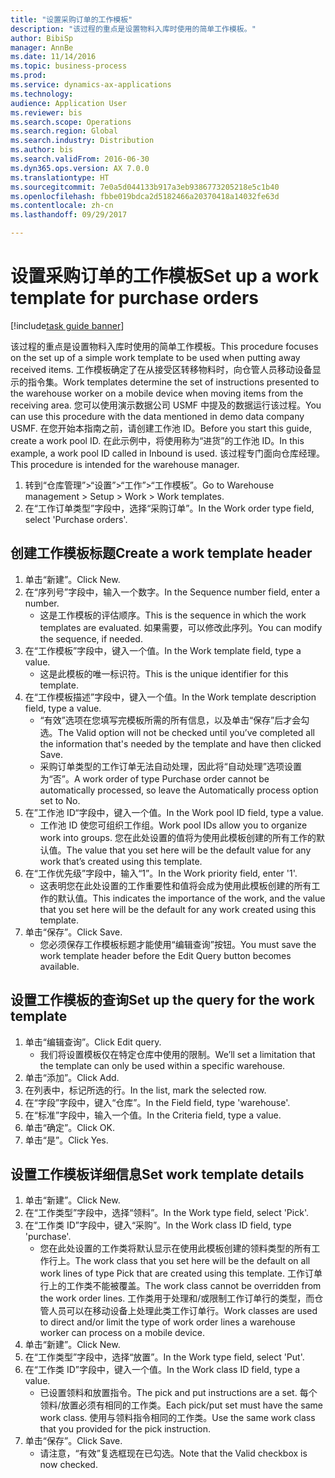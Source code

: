 ```yaml
--- 
title: "设置采购订单的工作模板"
description: "该过程的重点是设置物料入库时使用的简单工作模板。"
author: BibiSp
manager: AnnBe
ms.date: 11/14/2016
ms.topic: business-process
ms.prod: 
ms.service: dynamics-ax-applications
ms.technology: 
audience: Application User
ms.reviewer: bis
ms.search.scope: Operations
ms.search.region: Global
ms.search.industry: Distribution
ms.author: bis
ms.search.validFrom: 2016-06-30
ms.dyn365.ops.version: AX 7.0.0
ms.translationtype: HT
ms.sourcegitcommit: 7e0a5d044133b917a3eb9386773205218e5c1b40
ms.openlocfilehash: fbbe019bdca2d5182466a20370418a14032fe63d
ms.contentlocale: zh-cn
ms.lasthandoff: 09/29/2017

---
```

# <a name="set-up-a-work-template-for-purchase-orders"></a><span data-ttu-id="2f076-103">设置采购订单的工作模板</span><span class="sxs-lookup"><span data-stu-id="2f076-103">Set up a work template for purchase orders</span></span>

[!include[task guide banner](../../includes/task-guide-banner.md)]

<span data-ttu-id="2f076-104">该过程的重点是设置物料入库时使用的简单工作模板。</span><span class="sxs-lookup"><span data-stu-id="2f076-104">This procedure focuses on the set up of a simple work template to be used when putting away received items.</span></span> <span data-ttu-id="2f076-105">工作模板确定了在从接受区转移物料时，向仓管人员移动设备显示的指令集。</span><span class="sxs-lookup"><span data-stu-id="2f076-105">Work templates determine the set of instructions presented to the warehouse worker on a mobile device when moving items from the receiving area.</span></span> <span data-ttu-id="2f076-106">您可以使用演示数据公司 USMF 中提及的数据运行该过程。</span><span class="sxs-lookup"><span data-stu-id="2f076-106">You can use this procedure with the data mentioned in demo data company USMF.</span></span> <span data-ttu-id="2f076-107">在您开始本指南之前，请创建工作池 ID。</span><span class="sxs-lookup"><span data-stu-id="2f076-107">Before you start this guide, create a work pool ID.</span></span> <span data-ttu-id="2f076-108">在此示例中，将使用称为“进货”的工作池 ID。</span><span class="sxs-lookup"><span data-stu-id="2f076-108">In this example, a work pool ID called in Inbound is used.</span></span> <span data-ttu-id="2f076-109">该过程专门面向仓库经理。</span><span class="sxs-lookup"><span data-stu-id="2f076-109">This procedure is intended for the warehouse manager.</span></span>

1. <span data-ttu-id="2f076-110">转到“仓库管理”>“设置”>“工作”>“工作模板”。</span><span class="sxs-lookup"><span data-stu-id="2f076-110">Go to Warehouse management > Setup > Work > Work templates.</span></span>
2. <span data-ttu-id="2f076-111">在“工作订单类型”字段中，选择“采购订单”。</span><span class="sxs-lookup"><span data-stu-id="2f076-111">In the Work order type field, select 'Purchase orders'.</span></span>

## <a name="create-a-work-template-header"></a><span data-ttu-id="2f076-112">创建工作模板标题</span><span class="sxs-lookup"><span data-stu-id="2f076-112">Create a work template header</span></span>
1. <span data-ttu-id="2f076-113">单击“新建”。</span><span class="sxs-lookup"><span data-stu-id="2f076-113">Click New.</span></span>
2. <span data-ttu-id="2f076-114">在“序列号”字段中，输入一个数字。</span><span class="sxs-lookup"><span data-stu-id="2f076-114">In the Sequence number field, enter a number.</span></span>
    * <span data-ttu-id="2f076-115">这是工作模板的评估顺序。</span><span class="sxs-lookup"><span data-stu-id="2f076-115">This is the sequence in which the work templates are evaluated.</span></span> <span data-ttu-id="2f076-116">如果需要，可以修改此序列。</span><span class="sxs-lookup"><span data-stu-id="2f076-116">You can modify the sequence, if needed.</span></span>  
3. <span data-ttu-id="2f076-117">在“工作模板”字段中，键入一个值。</span><span class="sxs-lookup"><span data-stu-id="2f076-117">In the Work template field, type a value.</span></span>
    * <span data-ttu-id="2f076-118">这是此模板的唯一标识符。</span><span class="sxs-lookup"><span data-stu-id="2f076-118">This is the unique identifier for this template.</span></span>  
4. <span data-ttu-id="2f076-119">在“工作模板描述”字段中，键入一个值。</span><span class="sxs-lookup"><span data-stu-id="2f076-119">In the Work template description field, type a value.</span></span>
    * <span data-ttu-id="2f076-120">“有效”选项在您填写完模板所需的所有信息，以及单击“保存”后才会勾选。</span><span class="sxs-lookup"><span data-stu-id="2f076-120">The Valid option will not be checked until you’ve completed all the information that's needed by the template and have then clicked Save.</span></span>  
    * <span data-ttu-id="2f076-121">采购订单类型的工作订单无法自动处理，因此将“自动处理”选项设置为“否”。</span><span class="sxs-lookup"><span data-stu-id="2f076-121">A work order of type Purchase order cannot be automatically processed, so leave the  Automatically process option set to No.</span></span>  
5. <span data-ttu-id="2f076-122">在”工作池 ID“字段中，键入一个值。</span><span class="sxs-lookup"><span data-stu-id="2f076-122">In the Work pool ID field, type a value.</span></span>
    * <span data-ttu-id="2f076-123">工作池 ID 使您可组织工作组。</span><span class="sxs-lookup"><span data-stu-id="2f076-123">Work pool IDs allow you to organize work into groups.</span></span> <span data-ttu-id="2f076-124">您在此处设置的值将为使用此模板创建的所有工作的默认值。</span><span class="sxs-lookup"><span data-stu-id="2f076-124">The value that you set here will be the default value for any work that’s created using this template.</span></span>  
6. <span data-ttu-id="2f076-125">在“工作优先级”字段中，输入“1”。</span><span class="sxs-lookup"><span data-stu-id="2f076-125">In the Work priority field, enter '1'.</span></span>
    * <span data-ttu-id="2f076-126">这表明您在此处设置的工作重要性和值将会成为使用此模板创建的所有工作的默认值。</span><span class="sxs-lookup"><span data-stu-id="2f076-126">This indicates the importance of the work, and the value that you set here will be the default for any work created using this template.</span></span>  
7. <span data-ttu-id="2f076-127">单击“保存”。</span><span class="sxs-lookup"><span data-stu-id="2f076-127">Click Save.</span></span>
    * <span data-ttu-id="2f076-128">您必须保存工作模板标题才能使用“编辑查询”按钮。</span><span class="sxs-lookup"><span data-stu-id="2f076-128">You must save the work template header before the Edit Query button becomes available.</span></span>  

## <a name="set-up-the-query-for-the-work-template"></a><span data-ttu-id="2f076-129">设置工作模板的查询</span><span class="sxs-lookup"><span data-stu-id="2f076-129">Set up the query for the work template</span></span>
1. <span data-ttu-id="2f076-130">单击“编辑查询”。</span><span class="sxs-lookup"><span data-stu-id="2f076-130">Click Edit query.</span></span>
    * <span data-ttu-id="2f076-131">我们将设置模板仅在特定仓库中使用的限制。</span><span class="sxs-lookup"><span data-stu-id="2f076-131">We’ll set a limitation that the template can only be used within a specific warehouse.</span></span>  
2. <span data-ttu-id="2f076-132">单击“添加”。</span><span class="sxs-lookup"><span data-stu-id="2f076-132">Click Add.</span></span>
3. <span data-ttu-id="2f076-133">在列表中，标记所选的行。</span><span class="sxs-lookup"><span data-stu-id="2f076-133">In the list, mark the selected row.</span></span>
4. <span data-ttu-id="2f076-134">在“字段”字段中，键入“仓库”。</span><span class="sxs-lookup"><span data-stu-id="2f076-134">In the Field field, type 'warehouse'.</span></span>
5. <span data-ttu-id="2f076-135">在“标准”字段中，输入一个值。</span><span class="sxs-lookup"><span data-stu-id="2f076-135">In the Criteria field, type a value.</span></span>
6. <span data-ttu-id="2f076-136">单击“确定”。</span><span class="sxs-lookup"><span data-stu-id="2f076-136">Click OK.</span></span>
7. <span data-ttu-id="2f076-137">单击“是”。</span><span class="sxs-lookup"><span data-stu-id="2f076-137">Click Yes.</span></span>

## <a name="set-work-template-details"></a><span data-ttu-id="2f076-138">设置工作模板详细信息</span><span class="sxs-lookup"><span data-stu-id="2f076-138">Set work template details</span></span>
1. <span data-ttu-id="2f076-139">单击“新建”。</span><span class="sxs-lookup"><span data-stu-id="2f076-139">Click New.</span></span>
2. <span data-ttu-id="2f076-140">在“工作类型”字段中，选择“领料”。</span><span class="sxs-lookup"><span data-stu-id="2f076-140">In the Work type field, select 'Pick'.</span></span>
3. <span data-ttu-id="2f076-141">在“工作类 ID”字段中，键入“采购”。</span><span class="sxs-lookup"><span data-stu-id="2f076-141">In the Work class ID field, type 'purchase'.</span></span>
    * <span data-ttu-id="2f076-142">您在此处设置的工作类将默认显示在使用此模板创建的领料类型的所有工作行上。</span><span class="sxs-lookup"><span data-stu-id="2f076-142">The work class that you set here will be the default on all work lines of type Pick that are created using this template.</span></span> <span data-ttu-id="2f076-143">工作订单行上的工作类不能被覆盖。</span><span class="sxs-lookup"><span data-stu-id="2f076-143">The work class cannot be overridden from the work order lines.</span></span> <span data-ttu-id="2f076-144">工作类用于处理和/或限制工作订单行的类型，而仓管人员可以在移动设备上处理此类工作订单行。</span><span class="sxs-lookup"><span data-stu-id="2f076-144">Work classes are used to direct and/or limit the type of work order lines a warehouse worker can process on a mobile device.</span></span>  
4. <span data-ttu-id="2f076-145">单击“新建”。</span><span class="sxs-lookup"><span data-stu-id="2f076-145">Click New.</span></span>
5. <span data-ttu-id="2f076-146">在“工作类型”字段中，选择“放置”。</span><span class="sxs-lookup"><span data-stu-id="2f076-146">In the Work type field, select 'Put'.</span></span>
6. <span data-ttu-id="2f076-147">在“工作类 ID”字段中，键入一个值。</span><span class="sxs-lookup"><span data-stu-id="2f076-147">In the Work class ID field, type a value.</span></span>
    * <span data-ttu-id="2f076-148">已设置领料和放置指令。</span><span class="sxs-lookup"><span data-stu-id="2f076-148">The pick and put instructions are a set.</span></span> <span data-ttu-id="2f076-149">每个领料/放置必须有相同的工作类。</span><span class="sxs-lookup"><span data-stu-id="2f076-149">Each pick/put set must have the same work class.</span></span> <span data-ttu-id="2f076-150">使用与领料指令相同的工作类。</span><span class="sxs-lookup"><span data-stu-id="2f076-150">Use the same work class that you provided for the pick instruction.</span></span>  
7. <span data-ttu-id="2f076-151">单击“保存”。</span><span class="sxs-lookup"><span data-stu-id="2f076-151">Click Save.</span></span>
    * <span data-ttu-id="2f076-152">请注意，“有效”复选框现在已勾选。</span><span class="sxs-lookup"><span data-stu-id="2f076-152">Note that the Valid checkbox is now checked.</span></span>  


